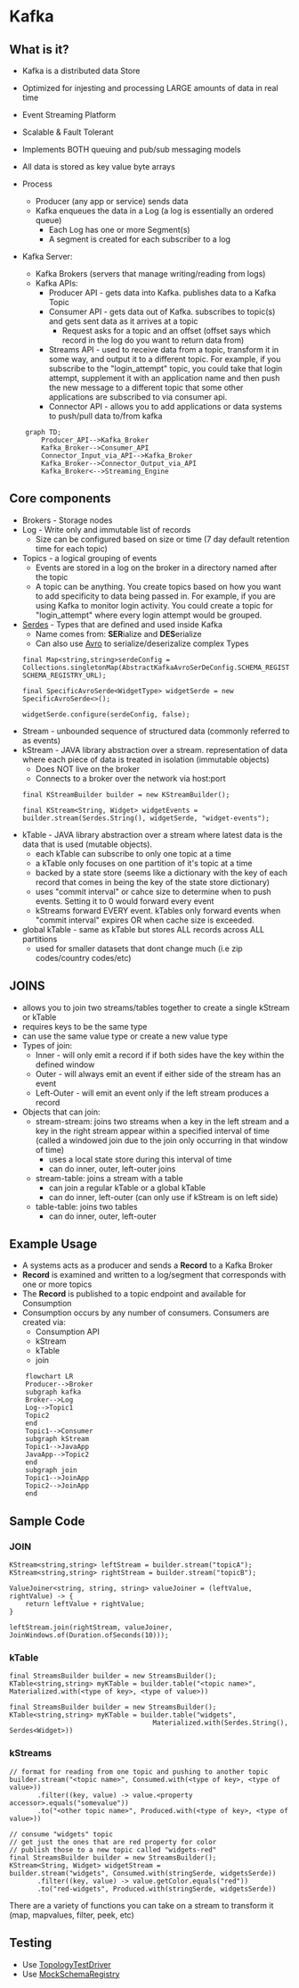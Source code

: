 # Kafka
## What is it? 
* Kafka is a distributed data Store
* Optimized for injesting and processing LARGE amounts of data in real time
* Event Streaming Platform
* Scalable & Fault Tolerant
* Implements BOTH queuing and pub/sub messaging models 
* All data is stored as key value byte arrays
* Process
    * Producer (any app or service) sends data 
    * Kafka enqueues the data in a Log (a log is essentially an ordered queue)
        * Each Log has one or more Segment(s)
        * A segment is created for each subscriber to a log

* Kafka Server: 
    * Kafka Brokers (servers that manage writing/reading from logs)
    * Kafka APIs: 
        * Producer API - gets data into Kafka.  publishes data to a Kafka Topic
        * Consumer API - gets data out of Kafka. subscribes to topic(s) and gets sent data as it arrives at a topic
            * Request asks for a topic and an offset (offset says which record in the log do you want to return data from)
        * Streams API - used to receive data from a topic, transform it in some way, and output it to a different topic.  For example, if you subscribe to the "login_attempt" topic, you could take that login attempt, supplement it with an application name and then push the new message to a different topic that some other applications are subscribed to via consumer api.   
        * Connector API - allows you to add applications or data systems to push/pull data to/from kafka

```mermaid
    graph TD;
        Producer_API-->Kafka_Broker
        Kafka_Broker-->Consumer_API
        Connector_Input_via_API-->Kafka_Broker
        Kafka_Broker-->Connector_Output_via_API
        Kafka_Broker<-->Streaming_Engine
```

## Core components
* Brokers - Storage nodes
* Log - Write only and immutable list of records
    * Size can be configured based on size or time (7 day default retention time for each topic)
* Topics - a logical grouping of events 
    * Events are stored in a log on the broker in a directory named after the topic
    * A topic can be anything.  You create topics based on how you want to add specificity to data being passed in.  For example, if you are using Kafka to monitor login activity.  You could create a topic for "login_attempt" where every login attempt would be grouped. 
* [Serdes](https://kafka.apache.org/30/javadoc/org/apache/kafka/common/serialization/Serdes.html) - Types that are defined and used inside Kafka
    * Name comes from: **SER**ialize and **DES**erialize
    * Can also use [Avro](https://avro.apache.org/docs/current/) to serialize/deserizalize complex Types
    ```
    final Map<string,string>serdeConfig = Collections.singletonMap(AbstractKafkaAvroSerDeConfig.SCHEMA_REGISTRY_URL_CONFIG, SCHEMA_REGISTRY_URL);

    final SpecificAvroSerde<WidgetType> widgetSerde = new SpecificAvroSerde<>();

    widgetSerde.configure(serdeConfig, false);
    ```
* Stream - unbounded sequence of structured data (commonly referred to as events)
* kStream - JAVA library abstraction over a stream.  representation of data where each piece of data is treated in isolation (immutable objects)
    * Does NOT live on the broker
    * Connects to a broker over the network via host:port
    ```
    final KStreamBuilder builder = new KStreamBuilder();
    
    final KStream<String, Widget> widgetEvents = builder.stream(Serdes.String(), widgetSerde, "widget-events");
    ```
* kTable - JAVA library abstraction over a stream where latest data is the data that is used (mutable objects).  
    * each kTable can subscribe to only one topic at a time
    * a kTable only focuses on one partition of it's topic at a time
    * backed by a state store (seems like a dictionary with the key of each record that comes in being the key of the state store dictionary)
    * uses "commit interval" or cahce size to determine when to push events.  Setting it to 0 would forward every event
    * kStreams forward EVERY event.  kTables only forward events when "commit interval" expires OR when cache size is exceeded.
* global kTable - same as kTable but stores ALL records across ALL partitions
    * used for smaller datasets that dont change much (i.e zip codes/country codes/etc)

## JOINS
* allows you to join two streams/tables together to create a single kStream or kTable
* requires keys to be the same type
* can use the same value type or create a new value type
* Types of join: 
    * Inner - will only emit a record if  if both sides have the key within the defined window 
    * Outer - will always emit an event if either side of the stream has an event
    * Left-Outer - will emit an event only if the left stream produces a record
* Objects that can join:
    * stream-stream: joins two streams when a key in the left stream and a key in the right stream appear within a specified interval of time (called a windowed join due to the join only occurring in that window of time)
        * uses a local state store during this interval of time 
        * can do inner, outer, left-outer joins
    * stream-table: joins a stream with a table 
        * can join a regular kTable or a global kTable
        * can do inner, left-outer (can only use if kStream is on left side)
    * table-table: joins two tables
        * can do inner, outer, left-outer

## Example Usage
* A systems acts as a producer and sends a **Record** to a Kafka Broker
* **Record** is examined and written to a log/segment that corresponds with one or more topics
* The **Record** is published to a topic endpoint and available for Consumption
* Consumption occurs by any number of consumers.  Consumers are created via:
    * Consumption API
    * kStream
    * kTable
    * join 
    
```mermaid
    flowchart LR
    Producer-->Broker
    subgraph kafka
    Broker-->Log
    Log-->Topic1
    Topic2
    end
    Topic1-->Consumer
    subgraph kStream
    Topic1-->JavaApp
    JavaApp-->Topic2
    end
    subgraph join
    Topic1-->JoinApp
    Topic2-->JoinApp
    end
```

## Sample Code
### JOIN 
```
KStream<string,string> leftStream = builder.stream("topicA");
KStream<string,string> rightStream = builder.stream("topicB");

ValueJoiner<string, string, string> valueJoiner = (leftValue, rightValue) -> {
    return leftValue + rightValue;
}

leftStream.join(rightStream, valueJoiner, JoinWindows.of(Duration.ofSeconds(10)));
```

### kTable
```
final StreamsBuilder builder = new StreamsBuilder();
KTable<string,string> myKTable = builder.table("<topic name>", Materialized.with(<type of key>, <type of value>))
```

```
final StreamsBuilder builder = new StreamsBuilder();
KTable<string,string> myKTable = builder.table("widgets", 
                                    Materialized.with(Serdes.String(), Serdes<Widget>))
```

### kStreams
```
// format for reading from one topic and pushing to another topic
builder.stream("<topic name>", Consumed.with(<type of key>, <type of value>))
       .filter((key, value) -> value.<property accessor>.equals("somevalue"))
       .to("<other topic name>", Produced.with(<type of key>, <type of value>))
```

```
// consume "widgets" topic
// get just the ones that are red property for color
// publish those to a new topic called "widgets-red"
final StreamsBuilder builder = new StreamsBuilder();
KStream<String, Widget> widgetStream = 
builder.stream("widgets", Consumed.with(stringSerde, widgetsSerde))
       .filter((key, value) -> value.getColor.equals("red"))
       .to("red-widgets", Produced.with(stringSerde, widgetsSerde))
```

There are a variety of functions you can take on a stream to transform it (map, mapvalues, filter, peek, etc)

## Testing
* Use [TopologyTestDriver](https://www.confluent.io/blog/test-kafka-streams-with-topologytestdriver/) 
* Use [MockSchemaRegistry](https://medium.com/bakdata/transparent-schema-registry-for-kafka-streams-6b43a3e7a15c)
